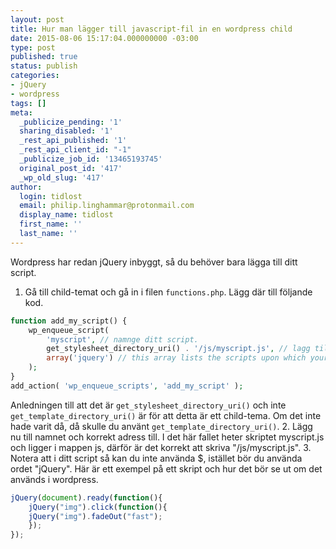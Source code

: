 ```yaml
---
layout: post
title: Hur man lägger till javascript-fil in en wordpress child
date: 2015-08-06 15:17:04.000000000 -03:00
type: post
published: true
status: publish
categories:
- jQuery
- wordpress
tags: []
meta:
  _publicize_pending: '1'
  sharing_disabled: '1'
  _rest_api_published: '1'
  _rest_api_client_id: "-1"
  _publicize_job_id: '13465193745'
  original_post_id: '417'
  _wp_old_slug: '417'
author:
  login: tidlost
  email: philip.linghammar@protonmail.com
  display_name: tidlost
  first_name: ''
  last_name: ''
---
```

Wordpress har redan jQuery inbyggt, så du behöver bara lägga till ditt script.  
1. Gå till child-temat och gå in i filen `functions.php`.
Lägg där till följande kod.

```php
function add_my_script() {
    wp_enqueue_script(
        'myscript', // namnge ditt script.
        get_stylesheet_directory_uri() . '/js/myscript.js', // lagg till korrekt adress och namn pa skriptet
        array('jquery') // this array lists the scripts upon which your script depends
    );
}
add_action( 'wp_enqueue_scripts', 'add_my_script' );
```

Anledningen till att det är `get_stylesheet_directory_uri()` och inte `get_template_directory_uri()` är för att detta är ett child-tema. Om det inte hade varit då, då skulle du använt `get_template_directory_uri()`.
2. Lägg nu till namnet och korrekt adress till. I det här fallet heter skriptet myscript.js och ligger i mappen js, därför är det korrekt att skriva "/js/myscript.js".
3. Notera att i ditt script så kan du inte använda $, istället bör du använda ordet "jQuery". Här är ett exempel på ett skript och hur det bör se ut om det används i wordpress.

```javascript
jQuery(document).ready(function(){
    jQuery("img").click(function(){
    jQuery("img").fadeOut("fast");
    });
});
```
